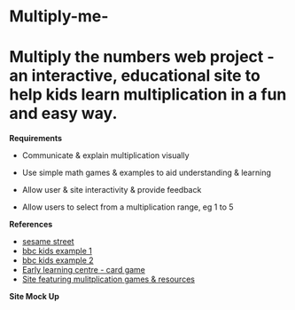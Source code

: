 # Multiply-me-
# Multiply the numbers web project - an interactive, educational site to help kids learn multiplication in a fun and easy way.

**Requirements**

- Communicate & explain multiplication visually

- Use simple math games & examples to aid understanding & learning 

- Allow user & site interactivity & provide feedback

- Allow users to select from a multiplication range, eg 1 to 5





**References**

- [sesame street](http://www.sesamestreet.org/games?id=151)
- [bbc kids example 1](http://www.bbc.co.uk/cbeebies/games/count-the-pirate-bugs)
- [bbc kids example 2](http://www.bbc.co.uk/cbeebies/watch/space-counting-quiz)
- [Early learning centre - card game](http://www.elc.co.uk/Match-the-Numbers/142464,default,pd.html)
- [Site featuring mulitplication games & resources](http://www.multiplication.com/play/cool/math/games/road_rally_multi_player_multiplication/1666)

**Site Mock Up**

